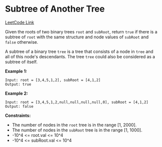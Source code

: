 # Subtree of Another Tree

[LeetCode Link](https://leetcode.com/problems/subtree-of-another-tree/)

Given the roots of two binary trees `root` and `subRoot`, return `true` if there is a subtree of `root` with the same structure and node values of `subRoot` and `false` otherwise.

A subtree of a binary tree `tree` is a tree that consists of a node in `tree` and all of this node's descendants. The tree `tree` could also be considered as a subtree of itself.

**Example 1:**
```
Input: root = [3,4,5,1,2], subRoot = [4,1,2]
Output: true
```

**Example 2:**
```
Input: root = [3,4,5,1,2,null,null,null,null,0], subRoot = [4,1,2]
Output: false
```

**Constraints:**
- The number of nodes in the `root` tree is in the range [1, 2000].
- The number of nodes in the `subRoot` tree is in the range [1, 1000].
- -10^4 <= root.val <= 10^4
- -10^4 <= subRoot.val <= 10^4
